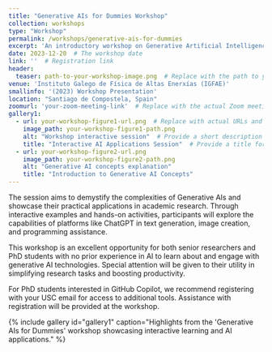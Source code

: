 ```yaml
---
title: "Generative AIs for Dummies Workshop"
collection: workshops
type: "Workshop"
permalink: /workshops/generative-ais-for-dummies
excerpt: 'An introductory workshop on Generative Artificial Intelligences, tailored for beginners in the field, focusing on practical applications in academic research.'
date: 2023-12-20  # The workshop date
link: ''  # Registration link
header:
  teaser: path-to-your-workshop-image.png  # Replace with the path to your teaser image if available
venue: 'Instituto Galego de Física de Altas Enerxías (IGFAE)'
smallinfo: '(2023) Workshop Presentation'
location: "Santiago de Compostela, Spain"
zoomurl: 'your-zoom-meeting-link'  # Replace with the actual Zoom meeting link if available
gallery1:
  - url: your-workshop-figure1-url.png  # Replace with actual URLs and paths
    image_path: your-workshop-figure1-path.png
    alt: "Workshop interactive session"  # Provide a short description
    title: "Interactive AI Applications Session"  # Provide a title for the figure
  - url: your-workshop-figure2-url.png
    image_path: your-workshop-figure2-path.png
    alt: "Generative AI concepts explanation"
    title: "Introduction to Generative AI Concepts"
---
```


The session aims to demystify the complexities of Generative AIs and showcase their practical applications in academic research. Through interactive examples and hands-on activities, participants will explore the capabilities of platforms like ChatGPT in text generation, image creation, and programming assistance.

This workshop is an excellent opportunity for both senior researchers and PhD students with no prior experience in AI to learn about and engage with generative AI technologies. Special attention will be given to their utility in simplifying research tasks and boosting productivity.

For PhD students interested in GitHub Copilot, we recommend registering with your USC email for access to additional tools. Assistance with registration will be provided at the workshop.

{% include gallery id="gallery1" caption="Highlights from the 'Generative AIs for Dummies' workshop showcasing interactive learning and AI applications." %}

